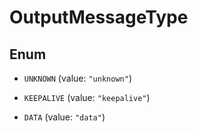 

# OutputMessageType

## Enum


* `UNKNOWN` (value: `"unknown"`)

* `KEEPALIVE` (value: `"keepalive"`)

* `DATA` (value: `"data"`)



